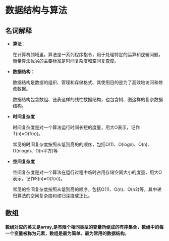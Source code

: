 # 数据结构与算法

## 名词解释

- **算法**：

  在计算机领域里，算法是一系列程序指令，用于处理特定的运算和逻辑问题，衡量算法优劣的主要标准是时间复杂度和空间复查度。

- **数据结构**：

  数据结构是数据的组织、管理和存储格式、其使用目的是为了高效地访问和修改数据。

  数据结构包含数组、链表这样的线性数据结构，也包含树、图这样的复杂数据结构。

- **时间复杂度**

  时间复杂度是对一个算法运行时间长短的度量，用大O表示，记作T(n)=O(f(n))。

  常见的时间复杂度按照从低到高的的顺序，包括O(1)、O(logn)、O(n)、O(nlogn)、O(n平方)等

- **空间复杂度**

  空间复杂度是对一个算法在运行过程中临时占用存储空间大小的度量，用大O表示，记作S(n)=O(f(n))。

  常见的空间复杂度按照从低到高的顺序，包括O(1)、O(n)、O(n2)等。其中递归算法的空间复杂度和递归深度成正比。



## 数组

#### 数组对应的英文是array,是有限个相同类型的变量所组成的有序集合，数组中的每一个变量被称为元素，数组是最为简单、最为常用的数据结构。



